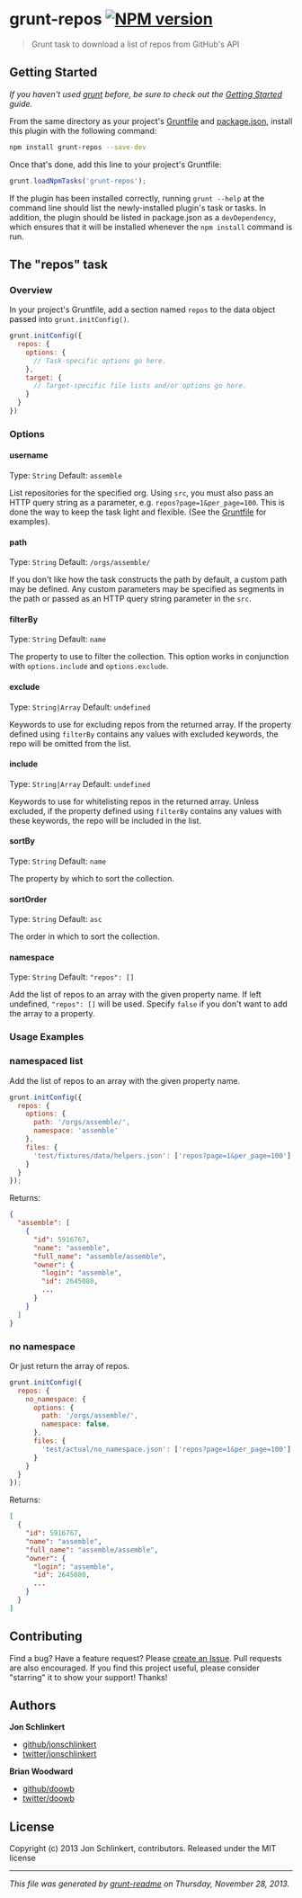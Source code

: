 # grunt-repos [![NPM version](https://badge.fury.io/js/grunt-repos.png)](http://badge.fury.io/js/grunt-repos) 

> Grunt task to download a list of repos from GitHub's API

## Getting Started
_If you haven't used [grunt][] before, be sure to check out the [Getting Started][] guide._

From the same directory as your project's [Gruntfile][Getting Started] and [package.json][], install this plugin with the following command:

```bash
npm install grunt-repos --save-dev
```

Once that's done, add this line to your project's Gruntfile:

```js
grunt.loadNpmTasks('grunt-repos');
```

If the plugin has been installed correctly, running `grunt --help` at the command line should list the newly-installed plugin's task or tasks. In addition, the plugin should be listed in package.json as a `devDependency`, which ensures that it will be installed whenever the `npm install` command is run.



## The "repos" task

### Overview
In your project's Gruntfile, add a section named `repos` to the data object passed into `grunt.initConfig()`.

```js
grunt.initConfig({
  repos: {
    options: {
      // Task-specific options go here.
    },
    target: {
      // Target-specific file lists and/or options go here.
    }
  }
})
```


### Options
#### username
Type: `String`
Default: `assemble`

List repositories for the specified org. Using `src`, you must also pass an HTTP query string as a parameter, e.g. `repos?page=1&per_page=100`. This is done the way to keep the task light and flexible. (See the [Gruntfile](./Gruntfile.js) for examples).

#### path
Type: `String`
Default: `/orgs/assemble/`

If you don't like how the task constructs the path by default, a custom path may be defined. Any custom parameters may be specified as segments in the path or passed as an HTTP query string parameter in the `src`.

#### filterBy
Type: `String`
Default: `name`

The property to use to filter the collection. This option works in conjunction with `options.include` and `options.exclude`.

#### exclude
Type: `String|Array`
Default: `undefined`

Keywords to use for excluding repos from the returned array. If the property defined using `filterBy` contains any values with excluded keywords, the repo will be omitted from the list.

#### include
Type: `String|Array`
Default: `undefined`

Keywords to use for whitelisting repos in the returned array. Unless excluded, if the property defined using `filterBy` contains any values with these keywords, the repo will be included in the list.

#### sortBy
Type: `String`
Default: `name`

The property by which to sort the collection.

#### sortOrder
Type: `String`
Default: `asc`

The order in which to sort the collection.

#### namespace
Type: `String`
Default: `"repos": []`

Add the list of repos to an array with the given property name. If left undefined, `"repos": []` will be used. Specify `false` if you don't want to add the array to a property.


### Usage Examples
### namespaced list
Add the list of repos to an array with the given property name.

```js
grunt.initConfig({
  repos: {
    options: {
      path: '/orgs/assemble/',
      namespace: 'assemble'
    },
    files: {
      'test/fixtures/data/helpers.json': ['repos?page=1&per_page=100']
    }
  }
});
```
Returns:

```json
{
  "assemble": [
    {
      "id": 5916767,
      "name": "assemble",
      "full_name": "assemble/assemble",
      "owner": {
        "login": "assemble",
        "id": 2645080,
        ...
      }
    }
  ]
}
```

### no namespace

Or just return the array of repos.

```js
grunt.initConfig({
  repos: {
    no_namespace: {
      options: {
        path: '/orgs/assemble/',
        namespace: false,
      },
      files: {
        'test/actual/no_namespace.json': ['repos?page=1&per_page=100']
      }
    }
  }
});
```

Returns:

```json
[
  {
    "id": 5916767,
    "name": "assemble",
    "full_name": "assemble/assemble",
    "owner": {
      "login": "assemble",
      "id": 2645080,
      ...
    }
  }
]
```


## Contributing
Find a bug? Have a feature request? Please [create an Issue](https://github.com/assemble/grunt-repos/issues). Pull requests are also encouraged.
If you find this project useful, please consider "starring" it to show your support! Thanks!


## Authors

**Jon Schlinkert**

+ [github/jonschlinkert](https://github.com/jonschlinkert)
+ [twitter/jonschlinkert](http://twitter.com/jonschlinkert)

**Brian Woodward**

+ [github/doowb](https://github.com/doowb)
+ [twitter/doowb](http://twitter.com/jonschlinkert)


## License
Copyright (c) 2013 Jon Schlinkert, contributors.
Released under the MIT license

***

_This file was generated by [grunt-readme](https://github.com/assemble/grunt-readme) on Thursday, November 28, 2013._

[grunt]: http://gruntjs.com/
[Getting Started]: https://github.com/gruntjs/grunt/blob/devel/docs/getting_started.md
[package.json]: https://npmjs.org/doc/json.html
